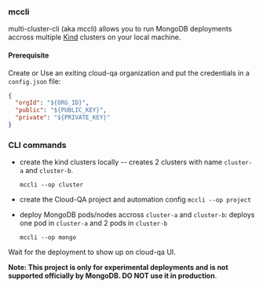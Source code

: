 ### mccli
multi-cluster-cli (aka mccli) allows you to run MongoDB deployments accross multiple [Kind](https://kind.sigs.k8s.io/) clusters on your local machine. 

#### Prerequisite

Create or Use an exiting cloud-qa organization and put the credentials in a `config.json` file:

```json
{
  "orgId": "${ORG_ID}",
  "public": "${PUBLIC_KEY}",
  "private": "${PRIVATE_KEY}"
}
```

### CLI commands

* create the kind clusters locally -- creates 2 clusters with name `cluster-a` and `cluster-b`.

  `mccli --op cluster`

* create the Cloud-QA project and automation config
   `mccli --op project`

* deploy MongoDB pods/nodes accross `cluster-a` and `cluster-b`:
   deploys one pod in `cluster-a` and 2 pods in `cluster-b`

   `mccli --op mongo`

Wait for the deployment to show up on cloud-qa UI.

**Note: This project is only for experimental deployments and is not supported officially by MongoDB. DO NOT use it in production**.